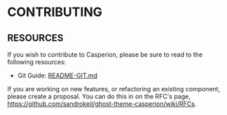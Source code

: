 # CONTRIBUTING

## RESOURCES

If you wish to contribute to Casperion, please be sure to read to the following resources:

 -  Git Guide: [README-GIT.md](README-GIT.md)

If you are working on new features, or refactoring an existing
component, please create a proposal. You can do this in on the RFC's
page, https://github.com/sandrokeil/ghost-theme-casperion/wiki/RFCs.
